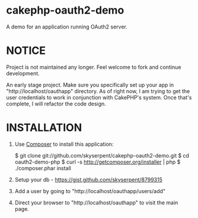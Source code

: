 cakephp-oauth2-demo
===================

A demo for an application running OAuth2 server.

NOTICE
======
Project is not maintained any longer. Feel welcome to fork and continue development. 

An early stage project. Make sure you specifically set up your app in "http://localhost/oauthapp" directory. As of right now,
I am trying to get the user credentials to work in conjunction with CakePHP's system. Once that's complete, I will refactor the code
design.

INSTALLATION
============

1. Use [Composer](http://getcomposer.org/) to install this application:

    $ git clone git://github.com/skyserpent/cakephp-oauth2-demo.git
    $ cd oauth2-demo-php
    $ curl -s http://getcomposer.org/installer | php
    $ ./composer.phar install

2. Setup your db - https://gist.github.com/skyserpent/8799315

3. Add a user by going to "http://localhost/oauthapp/users/add"

4. Direct your browser to "http://localhost/oauthapp" to visit the main page.
